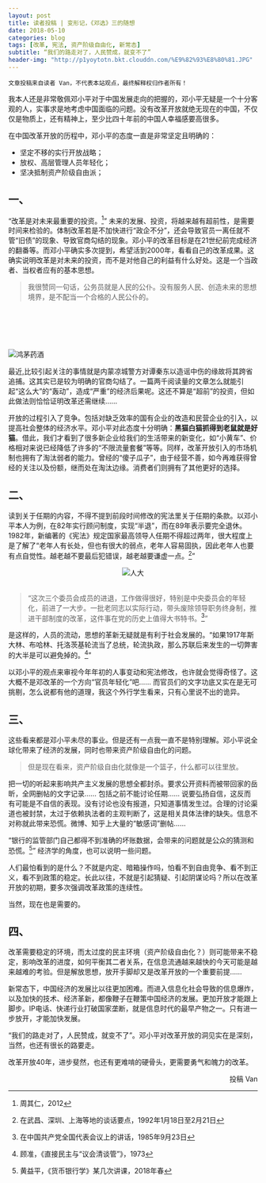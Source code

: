 ```yaml
---
layout: post
title: 读者投稿 | 变形记，《邓选》三的随想
date: 2018-05-10
categories: blog
tags: [改革, 宪法, 资产阶级自由化, 新常态]
subtitle: “我们的路走对了，人民赞成，就变不了”
header-img: "http://p1yoytotn.bkt.clouddn.com/%E9%82%93%E8%80%81.JPG"
---
```

`文章投稿来自读者 Van，不代表本站观点，最终解释权归作者所有！`


我本人还是非常敬佩邓小平对于中国发展走向的把握的，邓小平无疑是一个十分客观的人，实事求是地考虑中国面临的问题。没有改革开放就绝无现在的中国，不仅仅是物质上，还有精神上，至少比四十年前的中国人幸福感要高很多。

在中国改革开放的历程中，邓小平的态度一直是非常坚定且明确的：
- 坚定不移的实行开放战略；
- 放权、高层管理人员年轻化；
- 坚决抵制资产阶级自由派；

## 一、

“改革是对未来最重要的投资。[^1]” 未来的发展、投资，将越来越有超前性，是需要时间来检验的。体制改革若是不加快进行“政企不分”，还会导致官员一离任就不管“旧债”的现象、导致官商勾结的现象。邓小平的改革目标是在21世纪前完成经济的翻番等。而邓小平确实多次提到，希望活到2000年，看看自己的改革成果。这确实说明改革是对未来的投资，而不是对他自己的利益有什么好处。这是一个当政者、当权者应有的基本思想。

>我很赞同一句话，公务员就是人民的公仆。没有服务人民、创造未来的思想境界，是不配当一个合格的人民公仆的。

<br><br><br><br>

![鸿茅药酒](http://p1yoytotn.bkt.clouddn.com/%E9%B8%BF%E8%8C%85%E8%8D%AF%E9%85%92.jpg)

最近,比较引起关注的事情就是内蒙凉城警方对谭秦东以造谣中伤的缘故将其跨省追捕。这其实已是较为明确的官商勾结了。一篇两千阅读量的文章怎么就能引起“这么大”的“轰动”，造成“严重”的经济后果呢。这还不算是“超前”的投资，但如此做法则恰恰证明改革还需继续……

开放的过程引入了竞争。包括对缺乏效率的国有企业的改造和民营企业的引入，以提高社会整体的经济水平。邓小平对此态度十分明确：**黑猫白猫抓得到老鼠就是好猫**。借此，我们才看到了很多新企业给我们的生活带来的新变化，如“小黄车”、价格相对来说已经降低了许多的“不限流量套餐”等等。同样，改革开放引入的市场机制也拥有了淘汰弱者的能力。曾经的“傻子瓜子”，由于经营不善，如今再难获得曾经的关注以及份额，继而处在淘汰边缘。消费者们则拥有了其他更好的选择。

## 二、

读到关于任期的内容，不得不提到前段时间修改的宪法里关于任期的条款。以邓小平本人为例，在82年实行顾问制度，实现“半退”，而在89年表示要完全退休。1982年，新编著的《宪法》规定国家最高领导人任期不得超过两年，很大程度上是了解了“老年人有长处，但也有很大的弱点，老年人容易固执，因此老年人也要有点自觉性。越老越不要最后犯错误，越老越要谦虚一点。[^2]”

<div align="center"><img src="http://p1yoytotn.bkt.clouddn.com/%E4%BA%BA%E5%A4%A7.jpeg" alt="人大" /></div>

<br>

>“这次三个委员会成员的进退，工作做得很好，特别是中央委员会的年轻化，前进了一大步。一批老同志以实际行动，带头废除领导职务终身制，推进干部制度的改革，这件事在党的历史上值得大书特书。[^3]”

是这样的，人员的流动，思想的革新无疑就是有利于社会发展的。“如果1917年斯大林、布哈林、托洛茨基轮流当了总统，轮流执政，那么苏联后来发生的一切弊害的大半是可以避免掉的。[^4]”

以邓小平的观点来审视今年年初的人事变动和宪法修改，也许就会觉得奇怪了。这大概不是邓改革的一个方向“官员年轻化”吧…… 而官员们的文字功底又实在是无可挑剔，怎么说都有他的道理，我这个外行学生看来，只有心里说不出的诡异。

## 三、

这些看来都是邓小平未尽的事业。但是还有一点我一直不是特别理解。邓小平说全球化带来了经济的发展，同时也带来资产阶级自由化的问题。
>但是现在看来，资产阶级自由化就像是一个篮子，什么都可以往里放。

把一切的听起来影响共产主义发展的思想全都封杀。要求公开资料而被带回家的岳昕，全网删帖的文字记录…… 包括之前不能讨论任期…… 说要弘扬自信，这反而有可能是不自信的表现。没有讨论也没有报道，只知道事情发生过。合理的讨论渠道也被封禁，太过于依赖执法者的主观判断了，这是相关具体法律的缺失。信息不对称就此带来恐慌。微博、知乎上大量的“敏感词”删帖……

“银行的监管部门自己都得不到准确的坏账数据，会带来的问题就是公众的猜测和恐慌。[^5]” 经济学的角度，也可以说明一些问题。

人们最怕看到的是什么？不就是内定、暗箱操作吗，怕看不到自由竞争、看不到正义，看不到政策的稳定。长此以往，不就是引起猜疑、引起阴谋论吗？所以在改革开放的初期，要多次强调改革政策的连续性。

当然，现在也是需要的。

## 四、

改革需要稳定的环境，而太过度的民主环境（资产阶级自由化？）则可能带来不稳定，影响改革的进度，如何平衡其二者关系，在信息流通越来越快的今天可能是越来越难的考验。但是解放思想，放开手脚却又是改革开放的一个重要前提……

新常态下，中国经济的发展比以往更加困难。而进入信息化社会导致的信息爆炸，以及加快的技术、经济革新，都像鞭子在鞭策中国经济的发展。更加开放才能跟上脚步。IP电话、快递行业打破国家垄断，就是信息时代的最早产物之一。只有进一步放开，才能加快发展。

“我们的路走对了，人民赞成，就变不了”。邓小平对改革开放的洞见实在是深刻，当然，也还有很长的路要走。

改革开放40年，进步斐然，也还有更难啃的硬骨头，更需要勇气和魄力的改革。




<div align="right">投稿 Van</div>


[^1]: 周其仁，2012
[^2]: 在武昌、深圳、上海等地的谈话要点，1992年1月18日至2月21日
[^3]: 在中国共产党全国代表会议上的讲话，1985年9月23日
[^4]: 顾准，《直接民主与“议会清谈管”》，1973
[^5]: 黄益平，《货币银行学》某几次讲课，2018年春

